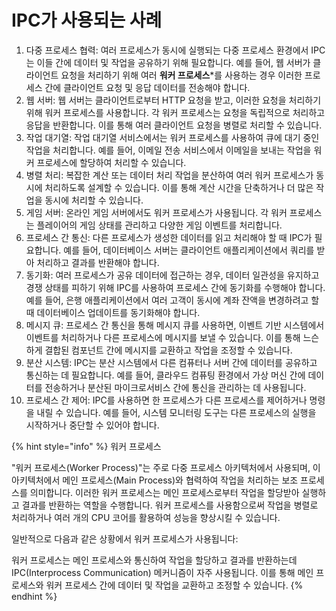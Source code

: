 # IPC가 사용되는 사례

1. 다중 프로세스 협력: 여러 프로세스가 동시에 실행되는 다중 프로세스 환경에서 IPC는 이들 간에 데이터 및 작업을 공유하기 위해 필요합니다. 예를 들어, 웹 서버가 클라이언트 요청을 처리하기 위해 여러 **워커 프로세스**\*를 사용하는 경우 이러한 프로세스 간에 클라이언트 요청 및 응답 데이터를 전송해야 합니다.
2. 웹 서버: 웹 서버는 클라이언트로부터 HTTP 요청을 받고, 이러한 요청을 처리하기 위해 워커 프로세스를 사용합니다. 각 워커 프로세스는 요청을 독립적으로 처리하고 응답을 반환합니다. 이를 통해 여러 클라이언트 요청을 병렬로 처리할 수 있습니다.
3. 작업 대기열: 작업 대기열 서비스에서는 워커 프로세스를 사용하여 큐에 대기 중인 작업을 처리합니다. 예를 들어, 이메일 전송 서비스에서 이메일을 보내는 작업을 워커 프로세스에 할당하여 처리할 수 있습니다.
4. 병렬 처리: 복잡한 계산 또는 데이터 처리 작업을 분산하여 여러 워커 프로세스가 동시에 처리하도록 설계할 수 있습니다. 이를 통해 계산 시간을 단축하거나 더 많은 작업을 동시에 처리할 수 있습니다.
5. 게임 서버: 온라인 게임 서버에서도 워커 프로세스가 사용됩니다. 각 워커 프로세스는 플레이어의 게임 상태를 관리하고 다양한 게임 이벤트를 처리합니다.
6. 프로세스 간 통신: 다른 프로세스가 생성한 데이터를 읽고 처리해야 할 때 IPC가 필요합니다. 예를 들어, 데이터베이스 서버는 클라이언트 애플리케이션에서 쿼리를 받아 처리하고 결과를 반환해야 합니다.
7. 동기화: 여러 프로세스가 공유 데이터에 접근하는 경우, 데이터 일관성을 유지하고 경쟁 상태를 피하기 위해 IPC를 사용하여 프로세스 간에 동기화를 수행해야 합니다. 예를 들어, 은행 애플리케이션에서 여러 고객이 동시에 계좌 잔액을 변경하려고 할 때 데이터베이스 업데이트를 동기화해야 합니다.
8. 메시지 큐: 프로세스 간 통신을 통해 메시지 큐를 사용하면, 이벤트 기반 시스템에서 이벤트를 처리하거나 다른 프로세스에 메시지를 보낼 수 있습니다. 이를 통해 느슨하게 결합된 컴포넌트 간에 메시지를 교환하고 작업을 조정할 수 있습니다.
9. 분산 시스템: IPC는 분산 시스템에서 다른 컴퓨터나 서버 간에 데이터를 공유하고 통신하는 데 필요합니다. 예를 들어, 클라우드 컴퓨팅 환경에서 가상 머신 간에 데이터를 전송하거나 분산된 마이크로서비스 간에 통신을 관리하는 데 사용됩니다.
10. 프로세스 간 제어: IPC를 사용하면 한 프로세스가 다른 프로세스를 제어하거나 명령을 내릴 수 있습니다. 예를 들어, 시스템 모니터링 도구는 다른 프로세스의 실행을 시작하거나 중단할 수 있어야 합니다.

{% hint style="info" %}
워커 프로세스

"워커 프로세스(Worker Process)"는 주로 다중 프로세스 아키텍처에서 사용되며, 이 아키텍처에서 메인 프로세스(Main Process)와 협력하여 작업을 처리하는 보조 프로세스를 의미합니다. 이러한 워커 프로세스는 메인 프로세스로부터 작업을 할당받아 실행하고 결과를 반환하는 역할을 수행합니다. 워커 프로세스를 사용함으로써 작업을 병렬로 처리하거나 여러 개의 CPU 코어를 활용하여 성능을 향상시킬 수 있습니다.

일반적으로 다음과 같은 상황에서 워커 프로세스가 사용됩니다:

워커 프로세스는 메인 프로세스와 통신하여 작업을 할당하고 결과를 반환하는데 IPC(Interprocess Communication) 메커니즘이 자주 사용됩니다. 이를 통해 메인 프로세스와 워커 프로세스 간에 데이터 및 작업을 교환하고 조정할 수 있습니다.
{% endhint %}
